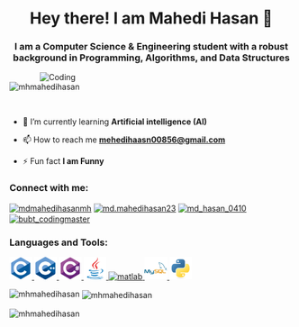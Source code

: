 <h1 align="center">Hey there! I am Mahedi Hasan 👋</h1>
<h3 align="center">I am a Computer Science & Engineering student with a robust background in Programming, Algorithms, and Data Structures</h3>
<img align="right" alt="Coding" width="450"src="https://i.pinimg.com/originals/74/63/59/74635989b770a38189fff31a8ef152ea.gif">
<p align="left"> <img src="https://komarev.com/ghpvc/?username=mhmahedihasan&label=Profile%20views&color=0e75b6&style=flat" alt="mhmahedihasan" /> </p>
<p align="left"> <a href="https://twitter.com/" target="blank"><img src="https://img.shields.io/twitter/follow/?logo=twitter&style=for-the-badge" alt="" /></a> </p>

- 🌱 I’m currently learning **Artificial intelligence (AI)**

- 📫 How to reach me **mehedihaasn00856@gmail.com**

- ⚡ Fun fact **I am Funny**

<h3 align="left">Connect with me:</h3>
<p align="left">
<a href="https://linkedin.com/in/mdmahedihasanmh" target="blank"><img align="center" src="https://raw.githubusercontent.com/rahuldkjain/github-profile-readme-generator/master/src/images/icons/Social/linked-in-alt.svg" alt="mdmahedihasanmh" height="30" width="40" /></a>
<a href="https://fb.com/md.mahedihasan23" target="blank"><img align="center" src="https://raw.githubusercontent.com/rahuldkjain/github-profile-readme-generator/master/src/images/icons/Social/facebook.svg" alt="md.mahedihasan23" height="30" width="40" /></a>
<a href="https://instagram.com/md_hasan_0410" target="blank"><img align="center" src="https://raw.githubusercontent.com/rahuldkjain/github-profile-readme-generator/master/src/images/icons/Social/instagram.svg" alt="md_hasan_0410" height="30" width="40" /></a>
<a href="https://codeforces.com/profile/bubt_codingmaster" target="blank"><img align="center" src="https://raw.githubusercontent.com/rahuldkjain/github-profile-readme-generator/master/src/images/icons/Social/codeforces.svg" alt="bubt_codingmaster" height="30" width="40" /></a>
</p>

<h3 align="left">Languages and Tools:</h3>
<p align="left"> <a href="https://www.cprogramming.com/" target="_blank" rel="noreferrer"> <img src="https://raw.githubusercontent.com/devicons/devicon/master/icons/c/c-original.svg" alt="c" width="40" height="40"/> </a> <a href="https://www.w3schools.com/cpp/" target="_blank" rel="noreferrer"> <img src="https://raw.githubusercontent.com/devicons/devicon/master/icons/cplusplus/cplusplus-original.svg" alt="cplusplus" width="40" height="40"/> </a> <a href="https://www.w3schools.com/cs/" target="_blank" rel="noreferrer"> <img src="https://raw.githubusercontent.com/devicons/devicon/master/icons/csharp/csharp-original.svg" alt="csharp" width="40" height="40"/> </a> <a href="https://www.java.com" target="_blank" rel="noreferrer"> <img src="https://raw.githubusercontent.com/devicons/devicon/master/icons/java/java-original.svg" alt="java" width="40" height="40"/> </a> <a href="https://www.mathworks.com/" target="_blank" rel="noreferrer"> <img src="https://upload.wikimedia.org/wikipedia/commons/2/21/Matlab_Logo.png" alt="matlab" width="40" height="40"/> </a> <a href="https://www.mysql.com/" target="_blank" rel="noreferrer"> <img src="https://raw.githubusercontent.com/devicons/devicon/master/icons/mysql/mysql-original-wordmark.svg" alt="mysql" width="40" height="40"/> </a> <a href="https://www.python.org" target="_blank" rel="noreferrer"> <img src="https://raw.githubusercontent.com/devicons/devicon/master/icons/python/python-original.svg" alt="python" width="40" height="40"/> </a> </p>

<p><img align="left" src="https://github-readme-stats.vercel.app/api/top-langs?username=mhmahedihasan&show_icons=true&locale=en&layout=compact" alt="mhmahedihasan" /></p>

<p>&nbsp;<img align="center" src="https://github-readme-stats.vercel.app/api?username=mhmahedihasan&show_icons=true&locale=en" alt="mhmahedihasan" /></p>

<p><img align="center" src="https://github-readme-streak-stats.herokuapp.com/?user=mhmahedihasan&" alt="mhmahedihasan" /></p>
